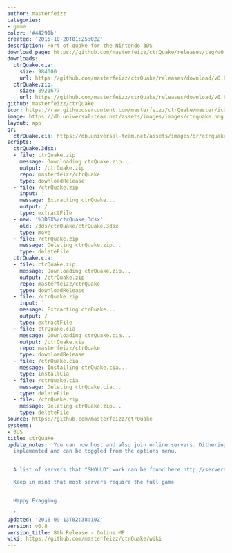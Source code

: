 ```yaml
---
author: masterfeizz
categories:
- game
color: '#44291b'
created: '2015-10-20T01:25:02Z'
description: Port of quake for the Nintendo 3DS
download_page: https://github.com/masterfeizz/ctrQuake/releases/tag/v0.8
downloads:
  ctrQuake.cia:
    size: 984000
    url: https://github.com/masterfeizz/ctrQuake/releases/download/v0.8/ctrQuake.cia
  ctrQuake.zip:
    size: 8921677
    url: https://github.com/masterfeizz/ctrQuake/releases/download/v0.8/ctrQuake.zip
github: masterfeizz/ctrQuake
icon: https://raw.githubusercontent.com/masterfeizz/ctrQuake/master/icon.png
image: https://db.universal-team.net/assets/images/images/ctrquake.png
layout: app
qr:
  ctrQuake.cia: https://db.universal-team.net/assets/images/qr/ctrquake.cia.png
scripts:
  ctrQuake.3dsx:
  - file: ctrQuake.zip
    message: Downloading ctrQuake.zip...
    output: /ctrQuake.zip
    repo: masterfeizz/ctrQuake
    type: downloadRelease
  - file: /ctrQuake.zip
    input: ''
    message: Extracting ctrQuake...
    output: /
    type: extractFile
  - new: '%3DSX%/ctrQuake.3dsx'
    old: /3ds/ctrQuake/ctrQuake.3dsx
    type: move
  - file: /ctrQuake.zip
    message: Deleting ctrQuake.zip...
    type: deleteFile
  ctrQuake.cia:
  - file: ctrQuake.zip
    message: Downloading ctrQuake.zip...
    output: /ctrQuake.zip
    repo: masterfeizz/ctrQuake
    type: downloadRelease
  - file: /ctrQuake.zip
    input: ''
    message: Extracting ctrQuake...
    output: /
    type: extractFile
  - file: ctrQuake.cia
    message: Downloading ctrQuake.cia...
    output: /ctrQuake.cia
    repo: masterfeizz/ctrQuake
    type: downloadRelease
  - file: /ctrQuake.cia
    message: Installing ctrQuake.cia...
    type: installCia
  - file: /ctrQuake.cia
    message: Deleting ctrQuake.cia...
    type: deleteFile
  - file: /ctrQuake.zip
    message: Deleting ctrQuake.zip...
    type: deleteFile
source: https://github.com/masterfeizz/ctrQuake
systems:
- 3DS
title: ctrQuake
update_notes: 'You can now host and also join online servers. Dithering has also been
  implemented and can be toggled from the options menu.


  A list of servers that "SHOULD" work can be found here http://servers.quakeone.com/home/0

  Keep in mind that most servers require the full game


  Happy Fragging

  '
updated: '2016-09-13T02:38:10Z'
version: v0.8
version_title: 8th Release - Online MP
wiki: https://github.com/masterfeizz/ctrQuake/wiki
---
```

